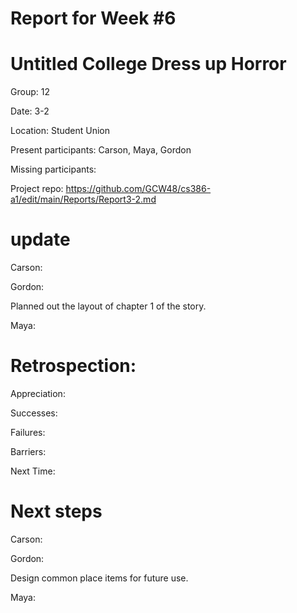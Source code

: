# Report for Week #6

# Untitled College Dress up Horror 

Group: 12

Date: 3-2

Location: Student Union

Present participants: Carson, Maya, Gordon

Missing participants: 

Project repo: https://github.com/GCW48/cs386-a1/edit/main/Reports/Report3-2.md

# update 

Carson:


Gordon:

Planned out the layout of chapter 1 of the story.

Maya: 




# Retrospection:


Appreciation: 


Successes:


Failures:


Barriers:



Next Time: 


# Next steps 


Carson: 


Gordon:

Design common place items for future use.

Maya:


